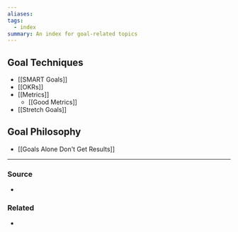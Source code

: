 ```yaml
---
aliases: 
tags:
  - index
summary: An index for goal-related topics
---
```

## Goal Techniques
- [[SMART Goals]]
- [[OKRs]]
- [[Metrics]]
	- [[Good Metrics]]
- [[Stretch Goals]]

## Goal Philosophy
- [[Goals Alone Don't Get Results]]


---
### Source
- 

### Related
- 